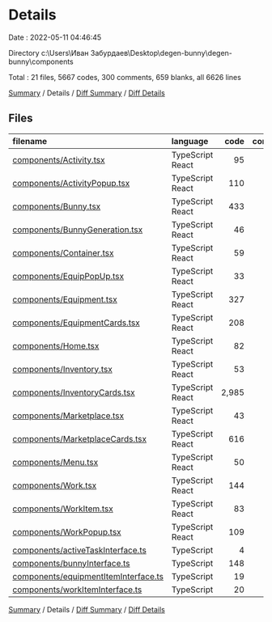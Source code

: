 # Details

Date : 2022-05-11 04:46:45

Directory c:\Users\Иван Забурдаев\Desktop\degen-bunny\degen-bunny\components

Total : 21 files,  5667 codes, 300 comments, 659 blanks, all 6626 lines

[Summary](results.md) / Details / [Diff Summary](diff.md) / [Diff Details](diff-details.md)

## Files
| filename | language | code | comment | blank | total |
| :--- | :--- | ---: | ---: | ---: | ---: |
| [components/Activity.tsx](/components/Activity.tsx) | TypeScript React | 95 | 0 | 10 | 105 |
| [components/ActivityPopup.tsx](/components/ActivityPopup.tsx) | TypeScript React | 110 | 3 | 10 | 123 |
| [components/Bunny.tsx](/components/Bunny.tsx) | TypeScript React | 433 | 92 | 44 | 569 |
| [components/BunnyGeneration.tsx](/components/BunnyGeneration.tsx) | TypeScript React | 46 | 0 | 4 | 50 |
| [components/Container.tsx](/components/Container.tsx) | TypeScript React | 59 | 143 | 11 | 213 |
| [components/EquipPopUp.tsx](/components/EquipPopUp.tsx) | TypeScript React | 33 | 1 | 5 | 39 |
| [components/Equipment.tsx](/components/Equipment.tsx) | TypeScript React | 327 | 9 | 28 | 364 |
| [components/EquipmentCards.tsx](/components/EquipmentCards.tsx) | TypeScript React | 208 | 0 | 14 | 222 |
| [components/Home.tsx](/components/Home.tsx) | TypeScript React | 82 | 0 | 11 | 93 |
| [components/Inventory.tsx](/components/Inventory.tsx) | TypeScript React | 53 | 21 | 8 | 82 |
| [components/InventoryCards.tsx](/components/InventoryCards.tsx) | TypeScript React | 2,985 | 0 | 422 | 3,407 |
| [components/Marketplace.tsx](/components/Marketplace.tsx) | TypeScript React | 43 | 28 | 7 | 78 |
| [components/MarketplaceCards.tsx](/components/MarketplaceCards.tsx) | TypeScript React | 616 | 0 | 34 | 650 |
| [components/Menu.tsx](/components/Menu.tsx) | TypeScript React | 50 | 0 | 6 | 56 |
| [components/Work.tsx](/components/Work.tsx) | TypeScript React | 144 | 0 | 12 | 156 |
| [components/WorkItem.tsx](/components/WorkItem.tsx) | TypeScript React | 83 | 0 | 12 | 95 |
| [components/WorkPopup.tsx](/components/WorkPopup.tsx) | TypeScript React | 109 | 3 | 8 | 120 |
| [components/activeTaskInterface.ts](/components/activeTaskInterface.ts) | TypeScript | 4 | 0 | 2 | 6 |
| [components/bunnyInterface.ts](/components/bunnyInterface.ts) | TypeScript | 148 | 0 | 11 | 159 |
| [components/equipmentItemInterface.ts](/components/equipmentItemInterface.ts) | TypeScript | 19 | 0 | 0 | 19 |
| [components/workItemInterface.ts](/components/workItemInterface.ts) | TypeScript | 20 | 0 | 0 | 20 |

[Summary](results.md) / Details / [Diff Summary](diff.md) / [Diff Details](diff-details.md)